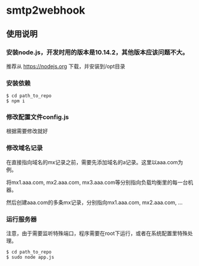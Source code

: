 # smtp2webhook

## 使用说明

### 安装node.js，开发时用的版本是10.14.2，其他版本应该问题不大。

推荐从 https://nodejs.org 下载，并安装到/opt目录

### 安装依赖

    $ cd path_to_repo
    $ npm i

### 修改配置文件config.js

根据需要修改就好

### 修改域名记录

在直接指向域名的mx记录之前，需要先添加域名的a记录。这里以aaa.com为例。

将mx1.aaa.com, mx2.aaa.com, mx3.aaa.com等分别指向负载均衡里的每一台机器。

然后创建aaa.com的多条mx记录，分别指向mx1.aaa.com, mx2.aaa.com, ...

### 运行服务器

注意，由于需要监听特殊端口，程序需要在root下运行，或者在系统配置里特殊处理。

    $ cd path_to_repo
    $ sudo node app.js


